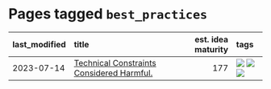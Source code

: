 # Pages tagged `best_practices`

|last_modified|title|est. idea maturity|tags
|:---|:---|---:|:---|
|2023-07-14|[Technical Constraints Considered Harmful.](../constraints_considered_hazardous.md)|177|[![](https://img.shields.io/badge/tag-best_practices-9a9fc4)](../tags/best_practices.md) [![](https://img.shields.io/badge/tag-engineering-82f6b0)](../tags/engineering.md) [![](https://img.shields.io/badge/tag-publication-c6963e)](../tags/publication.md)|